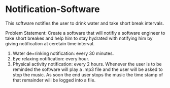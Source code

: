 # Notification-Software
This software notifies the user to drink water and take short break intervals.

Problem Statement:
Create a software that will notifiy a software engineer to take short breakes and help him to stay hydrated with notifying him by giving notification at ceretain time interval.
1. Water de=rinking notification: every 30 minutes.
2. Eye relaxing notification: every hour.
3. Physical activity notification: every 2 hours.
Whenever the user is to be reminded the software will play a .mp3 file and the user will be asked to stop the music. As soon the end user stops the music the time stamp of that remainder will be logged into a file.
